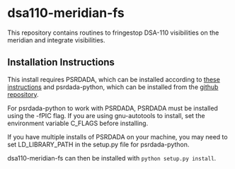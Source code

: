 # dsa110-meridian-fs
This repository contains routines to fringestop DSA-110 visibilities on the meridian and integrate visibilities.

## Installation Instructions
This install requires PSRDADA, which can be installed according to [these instructions](http://psrdada.sourceforge.net/download.shtml) and psrdada-python, which can be installed from the [github repository](https://github.com/AA-ALERT/psrdada-python).

For psrdada-python to work with PSRDADA, PSRDADA must be installed using the -fPIC flag.  If you are using gnu-autotools to install, set the environment variable C_FLAGS before installing.

If you have multiple installs of PSRDADA on your machine, you may need to set LD_LIBRARY_PATH in the setup.py file for psrdada-python.

dsa110-meridian-fs can then be installed with `python setup.py install`.
